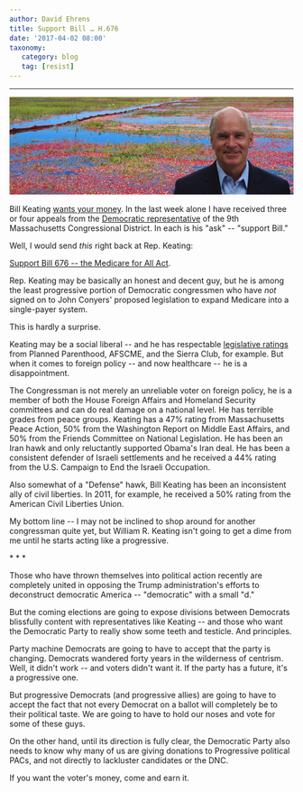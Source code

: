 ```yaml
---
author: David Ehrens
title: Support Bill … H.676
date: '2017-04-02 08:00'
taxonomy:
   category: blog
   tag: [resist]
---
```

---

![](keating.jpg)

Bill Keating [wants your money](https://secure.actblue.com/contribute/page/bill-keating). In the last week alone I have received three or four appeals from the [Democratic representative](http://www.keatingforcongress.com/) of the 9th Massachusetts Congressional District. In each is his "ask" -- "support Bill."

Well, I would send *this* right back at Rep. Keating:

[Support Bill 676 -- the Medicare for All Act](https://www.congress.gov/bill/115th-congress/house-bill/676/cosponsors).

Rep. Keating may be basically an honest and decent guy, but he is among the least progressive portion of Democratic congressmen who have *not* signed on to John Conyers' proposed legislation to expand Medicare into a single-payer system.

This is hardly a surprise.

Keating may be a social liberal -- and he has respectable [legislative ratings](https://votesmart.org/candidate/4743/bill-keating) from Planned Parenthood, AFSCME, and the Sierra Club, for example. But when it comes to foreign policy -- and now healthcare -- he is a disappointment.

The Congressman is not merely an unreliable voter on foreign policy, he is a member of both the House Foreign Affairs and Homeland Security committees and can do real damage on a national level.  He has terrible grades from peace groups. Keating has a 47% rating from Massachusetts Peace Action, 50% from the Washington Report on Middle East Affairs, and 50% from the Friends Committee on National Legislation. He has been an Iran hawk and only reluctantly supported Obama's Iran deal. He has been a consistent defender of Israeli settlements and he received a 44% rating from the U.S. Campaign to End the Israeli Occupation. 

Also somewhat of a "Defense" hawk, Bill Keating has been an inconsistent ally of civil liberties. In 2011, for example, he received a 50% rating from the American Civil Liberties Union.

My bottom line -- I may not be inclined to shop around for another congressman quite yet, but William R. Keating isn't going to get a dime from me until he starts acting like a progressive.

\* \* \*

Those who have thrown themselves into political action recently are completely united in opposing the Trump administration's efforts to deconstruct democratic America -- "democratic" with a small "d."

But the coming elections are going to expose divisions between Democrats blissfully content with representatives like Keating -- and those who want the Democratic Party to really show some teeth and testicle. And principles.

Party machine Democrats are going to have to accept that the party is changing. Democrats wandered forty years in the wilderness of centrism. Well, it didn't work -- and voters didn't want it. If the party has a future, it's a progressive one.

But progressive Democrats (and progressive allies) are going to have to accept the fact that not every Democrat on a ballot will completely be to their political taste. We are going to have to hold our noses and vote for some of these guys. 

On the other hand, until its direction is fully clear, the Democratic Party also needs to know why many of us are giving donations to Progressive political PACs, and not directly to lackluster candidates or the DNC.

If you want the voter's money, come and earn it.

